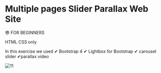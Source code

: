 # Multiple pages Slider Parallax Web Site 

😎 FOR BEGINNERS

HTML CSS only

In this exercise we used ✔ Bootstrap 4 ✔ Lightbox for Bootstrap ✔ carousel slider ✔parallax video


![11](https://github.com/sancoza-developer/slider-parallax-multiple-pages-exercise/assets/140257603/6a7b4e72-ad91-4e51-90c2-fbe645f9ed01)
